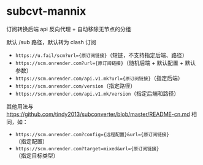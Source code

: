 # subcvt-mannix

订阅转换后端 api 反向代理 + 自动移除无节点的分组

默认 /sub 路径，默认转为 clash 订阅

- `https://u.fail/scm?url={原订阅链接}`（短链，不支持指定后端、路径）
- `https://scm.onrender.com?url={原订阅链接}`（随机后端 + 默认配置 + 默认参数）
- `https://scm.onrender.com/api.v1.mk?url={原订阅链接}`（指定后端）
- `https://scm.onrender.com/version`（指定路径）
- `https://scm.onrender.com/api.v1.mk/version`（指定后端和路径）

其他用法与 https://github.com/tindy2013/subconverter/blob/master/README-cn.md 相同，如：

- `https://scm.onrender.com?config={远程配置}&url={原订阅链接}`（指定配置）
- `https://scm.onrender.com?target=mixed&url={原订阅链接}`（指定目标类型）
